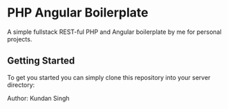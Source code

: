 # PHP Angular Boilerplate

A simple fullstack REST-ful PHP and Angular boilerplate by me for personal projects.
## Getting Started

To get you started you can simply clone this repository into your server directory:


Author: Kundan Singh